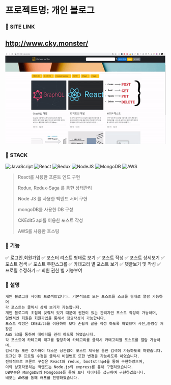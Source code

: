 # 프로젝트명: 개인 블로그

### :link: SITE LINK

## http://www.cky.monster/

![img.gif](gif1.gif)

### :muscle: STACK

![JavaScript](https://img.shields.io/badge/javascript-%23323330.svg?style=for-the-badge&logo=javascript&logoColor=%23F7DF1E)
![React](https://img.shields.io/badge/react-%2320232a.svg?style=for-the-badge&logo=react&logoColor=%2361DAFB)
![Redux](https://img.shields.io/badge/redux-%23593d88.svg?style=for-the-badge&logo=redux&logoColor=white)
![NodeJS](https://img.shields.io/badge/node.js-6DA55F?style=for-the-badge&logo=node.js&logoColor=white)
![MongoDB](https://img.shields.io/badge/MongoDB-%234ea94b.svg?style=for-the-badge&logo=mongodb&logoColor=white)
![AWS](https://img.shields.io/badge/AWS-%23FF9900.svg?style=for-the-badge&logo=amazon-aws&logoColor=white)

> React를 사용한 프론트 엔드 구현
>
> Redux, Redux-Saga 를 통한 상태관리
>
> Node JS 를 사용한 백엔드 서버 구현
>
> mongoDB를 사용한 DB 구성
>
> CKEdit5 api를 이용한 포스트 작성
>
> AWS를 사용한 호스팅

### :large_blue_circle: 기능

:white_check_mark: 로그인,회원가입
:white_check_mark: 포스터 리스트 형태로 보기
:white_check_mark: 포스트 작성
:white_check_mark: 포스트 상세보기
:white_check_mark: 포스트 검색
:white_check_mark: 포스트 무한스크롤
:white_check_mark: 카테고리 별 포스트 보기
:white_check_mark: 댓글보기 및 작성
:white_check_mark: 프로필 수정하기
:white_check_mark: 회원 권한 별 기능부여

### :large_blue_circle: 설명

```
개인 블로그형 사이트 프로젝트입니다. 기본적으로 모든 포스트를 스크롤 형태로 열람 가능하며
각 포스트는 클릭시 상세 보기가 가능합니다.
개인 블로그의 초점이 맞춰져 있기 때문에 권한이 있는 관리자만 포스트 작성이 가능하며,
일반적인 회원은 회원가입을 통해서 댓글작성이 가능합니다.
포스트 작성은 CKEdit5를 이용하여 보다 손쉽게 글을 작성 하도록 하였으며 사진,동영상 저장은
AWS S3를 통하여 데이터를 관리 하도록 하였습니다.
각 포스트에 카테고리 태그를 할당하여 카테고리를 클릭시 카테고리별 포스트를 열람 가능하며,
검색기능 또한 추가하여 대소문 상관없이 포스트 제목을 통한 검색이 가능하도록 하였습니다.
로그인 후 프로필 수정을 클릭시 비밀번호 또한 변경을 가능하도록 하였습니다.
전체적으로 프론트 구성은 React와 redux, bootstrap4를 통해 구현하였으며,
이와 상호작용하는 백엔드는 Node.js의 express를 통해 구현하였습니다.
DB부분은 MongoDB의 Mongoose를 통해 보다 데이터를 접근하여 구현하였습니다.
배포는 AWS를 통해 배포를 진행하였습니다.
```
